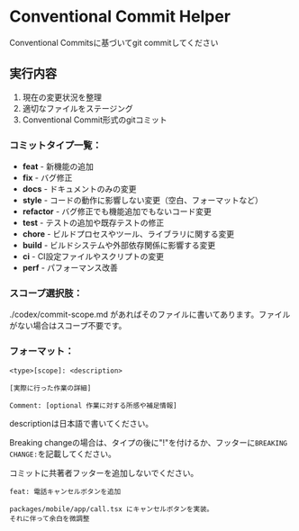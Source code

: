 # Conventional Commit Helper

Conventional Commitsに基づいてgit commitしてください

## 実行内容

1. 現在の変更状況を整理
2. 適切なファイルをステージング
3. Conventional Commit形式のgitコミット

### コミットタイプ一覧：
- **feat** - 新機能の追加
- **fix** - バグ修正
- **docs** - ドキュメントのみの変更
- **style** - コードの動作に影響しない変更（空白、フォーマットなど）
- **refactor** - バグ修正でも機能追加でもないコード変更
- **test** - テストの追加や既存テストの修正
- **chore** - ビルドプロセスやツール、ライブラリに関する変更
- **build** - ビルドシステムや外部依存関係に影響する変更
- **ci** - CI設定ファイルやスクリプトの変更
- **perf** - パフォーマンス改善

### スコープ選択肢：
./codex/commit-scope.md があればそのファイルに書いてあります。ファイルがない場合はスコープ不要です。


### フォーマット：
```
<type>[scope]: <description>

[実際に行った作業の詳細]

Comment: [optional 作業に対する所感や補足情報]
```
descriptionは日本語で書いてください。

Breaking changeの場合は、タイプの後に"!"を付けるか、フッターに`BREAKING CHANGE:`を記載してください。

コミットに共著者フッターを追加しないでください。

```commit
feat: 電話キャンセルボタンを追加

packages/mobile/app/call.tsx にキャンセルボタンを実装。
それに伴って余白を微調整
```
